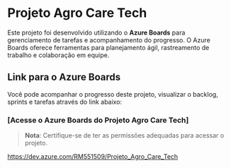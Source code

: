 # Projeto Agro Care Tech

Este projeto foi desenvolvido utilizando o **Azure Boards** para gerenciamento de tarefas e acompanhamento do progresso. O Azure Boards oferece ferramentas para planejamento ágil, rastreamento de trabalho e colaboração em equipe.

## Link para o Azure Boards

Você pode acompanhar o progresso deste projeto, visualizar o backlog, sprints e tarefas através do link abaixo:

### [Acesse o Azure Boards do Projeto Agro Care Tech]  
> **Nota**: Certifique-se de ter as permissões adequadas para acessar o projeto.

https://dev.azure.com/RM551509/Projeto_Agro_Care_Tech
